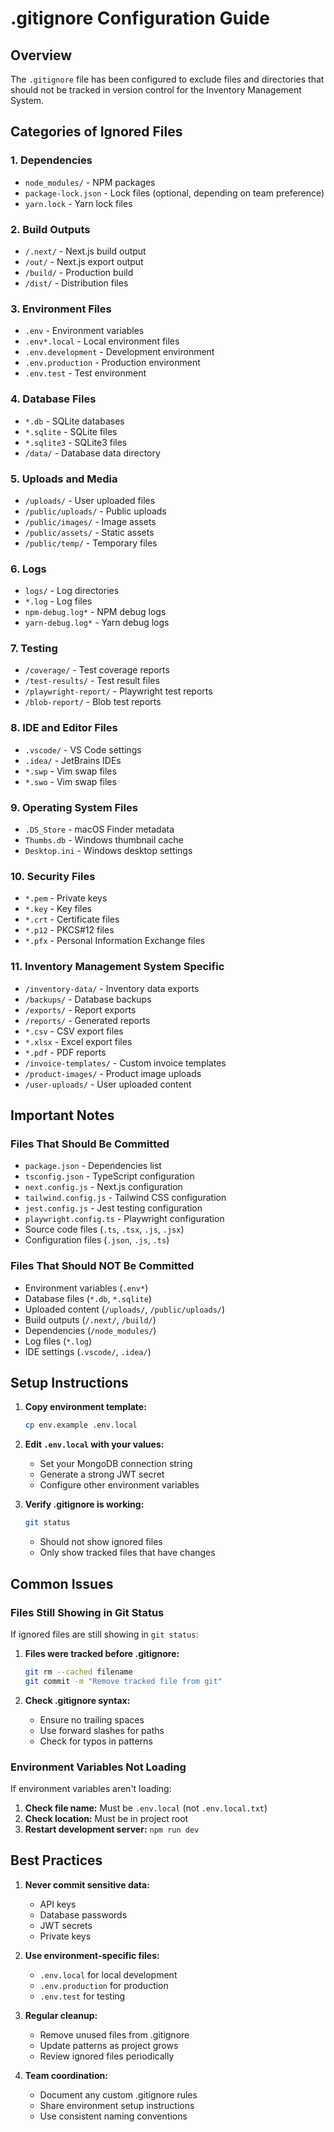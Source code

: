 # .gitignore Configuration Guide

## Overview

The `.gitignore` file has been configured to exclude files and directories that should not be tracked in version control for the Inventory Management System.

## Categories of Ignored Files

### 1. Dependencies
- `node_modules/` - NPM packages
- `package-lock.json` - Lock files (optional, depending on team preference)
- `yarn.lock` - Yarn lock files

### 2. Build Outputs
- `/.next/` - Next.js build output
- `/out/` - Next.js export output
- `/build/` - Production build
- `/dist/` - Distribution files

### 3. Environment Files
- `.env` - Environment variables
- `.env*.local` - Local environment files
- `.env.development` - Development environment
- `.env.production` - Production environment
- `.env.test` - Test environment

### 4. Database Files
- `*.db` - SQLite databases
- `*.sqlite` - SQLite files
- `*.sqlite3` - SQLite3 files
- `/data/` - Database data directory

### 5. Uploads and Media
- `/uploads/` - User uploaded files
- `/public/uploads/` - Public uploads
- `/public/images/` - Image assets
- `/public/assets/` - Static assets
- `/public/temp/` - Temporary files

### 6. Logs
- `logs/` - Log directories
- `*.log` - Log files
- `npm-debug.log*` - NPM debug logs
- `yarn-debug.log*` - Yarn debug logs

### 7. Testing
- `/coverage/` - Test coverage reports
- `/test-results/` - Test result files
- `/playwright-report/` - Playwright test reports
- `/blob-report/` - Blob test reports

### 8. IDE and Editor Files
- `.vscode/` - VS Code settings
- `.idea/` - JetBrains IDEs
- `*.swp` - Vim swap files
- `*.swo` - Vim swap files

### 9. Operating System Files
- `.DS_Store` - macOS Finder metadata
- `Thumbs.db` - Windows thumbnail cache
- `Desktop.ini` - Windows desktop settings

### 10. Security Files
- `*.pem` - Private keys
- `*.key` - Key files
- `*.crt` - Certificate files
- `*.p12` - PKCS#12 files
- `*.pfx` - Personal Information Exchange files

### 11. Inventory Management System Specific
- `/inventory-data/` - Inventory data exports
- `/backups/` - Database backups
- `/exports/` - Report exports
- `/reports/` - Generated reports
- `*.csv` - CSV export files
- `*.xlsx` - Excel export files
- `*.pdf` - PDF reports
- `/invoice-templates/` - Custom invoice templates
- `/product-images/` - Product image uploads
- `/user-uploads/` - User uploaded content

## Important Notes

### Files That Should Be Committed
- `package.json` - Dependencies list
- `tsconfig.json` - TypeScript configuration
- `next.config.js` - Next.js configuration
- `tailwind.config.js` - Tailwind CSS configuration
- `jest.config.js` - Jest testing configuration
- `playwright.config.ts` - Playwright configuration
- Source code files (`.ts`, `.tsx`, `.js`, `.jsx`)
- Configuration files (`.json`, `.js`, `.ts`)

### Files That Should NOT Be Committed
- Environment variables (`.env*`)
- Database files (`*.db`, `*.sqlite`)
- Uploaded content (`/uploads/`, `/public/uploads/`)
- Build outputs (`/.next/`, `/build/`)
- Dependencies (`/node_modules/`)
- Log files (`*.log`)
- IDE settings (`.vscode/`, `.idea/`)

## Setup Instructions

1. **Copy environment template:**
   ```bash
   cp env.example .env.local
   ```

2. **Edit `.env.local` with your values:**
   - Set your MongoDB connection string
   - Generate a strong JWT secret
   - Configure other environment variables

3. **Verify .gitignore is working:**
   ```bash
   git status
   ```
   - Should not show ignored files
   - Only show tracked files that have changes

## Common Issues

### Files Still Showing in Git Status
If ignored files are still showing in `git status`:

1. **Files were tracked before .gitignore:**
   ```bash
   git rm --cached filename
   git commit -m "Remove tracked file from git"
   ```

2. **Check .gitignore syntax:**
   - Ensure no trailing spaces
   - Use forward slashes for paths
   - Check for typos in patterns

### Environment Variables Not Loading
If environment variables aren't loading:

1. **Check file name:** Must be `.env.local` (not `.env.local.txt`)
2. **Check location:** Must be in project root
3. **Restart development server:** `npm run dev`

## Best Practices

1. **Never commit sensitive data:**
   - API keys
   - Database passwords
   - JWT secrets
   - Private keys

2. **Use environment-specific files:**
   - `.env.local` for local development
   - `.env.production` for production
   - `.env.test` for testing

3. **Regular cleanup:**
   - Remove unused files from .gitignore
   - Update patterns as project grows
   - Review ignored files periodically

4. **Team coordination:**
   - Document any custom .gitignore rules
   - Share environment setup instructions
   - Use consistent naming conventions
